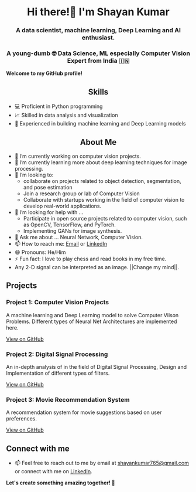 <h1 align="center">Hi there!👋 I'm Shayan Kumar</h1>
<h3 align="center">A data scientist, machine learning, Deep Learning and AI enthusiast.</h3>

<h3 align="center">A young-dumb 🤓 Data Science, ML especially Computer Vision Expert from India 🇮🇳</h3>

**Welcome to my GitHub profile!**

<!--<p align="left"> <a href="https://www.linkedin.com/in/shayan-kumar-187164a6/" target="blank"><img src="https://encrypted-tbn0.gstatic.com/images?q=tbn:ANd9GcSqm0j1Xe9qtjUA9jP5tvt_HNR0lbueUZ3NJQ&usqp=CAU" alt="Shayankr" height=30 width=200/></a> </p>
-->

## <center>Skills</center>
- 💻 Proficient in Python programming
- 📈 Skilled in data analysis and visualization
- 🤖 Experienced in building machine learning and Deep Learning models

## <center>About Me</center>
- 🔭 I’m currently working on computer vision projects.
- 🌱 I’m currently learning more about deep learning techniques for image processing.
- 👯 I’m looking to:
  * collaborate on projects related to object detection, segmentation, and pose estimation
  * Join a research group or lab of Computer Vision
  * Collaborate with startups working in the field of computer vision to develop real-world applications.
- 🤔 I’m looking for help with ...
  * Participate in open source projects related to computer vision, such as OpenCV, TensorFlow, and PyTorch.
  * Implementing GANs for image synthesis.
- 💬 Ask me about ... Neural Network, Computer Vision.
- 📫 How to reach me: [Email](mailto:shayankumar765@gmail.com) or [LinkedIn](https://www.linkedin.com/in/shayankr)
- 😄 Pronouns: He/Him
- ⚡ Fun fact: I love to play chess and read books in my free time. 
- Any 2-D signal can be interpreted as an image. ||Change my mind||.


## Projects

### Project 1: Computer Vision Projects
A machine learning and Deep Learning model to solve Computer Viison Problems. Different types of Neural Net Architectures are implemented here.

[View on GitHub](https://github.com/Shayankr/AI_and_ComputerVision)

### Project 2: Digital Signal Processing
An in-depth analysis of in the field of Digital Signal Processing, Design and Implementation of different types of filters.

[View on GitHub](https://github.com/Shayankr/Image_Processing/tree/master/DSP_Lab)

### Project 3: Movie Recommendation System
A recommendation system for movie suggestions based on user preferences.

[View on GitHub](https://github.com/Shayankr/movie-recommendation-system)

## Connect with me
- 📫 Feel free to reach out to me by email at [shayankumar765@gmail.com](mailto:shayankumar765@gmail.com) or connect with me on [LinkedIn](https://www.linkedin.com/in/shayankr).


**Let's create something amazing together! 🚀**
<!--
**Shayankr/Shayankr** is a ✨ _special_ ✨ repository because its `README.md` (this file) appears on your GitHub profile.

Here are some ideas to get you started:

- 🔭 I’m currently working on ...
- 🌱 I’m currently learning ...
- 👯 I’m looking to collaborate on ...
- 🤔 I’m looking for help with ...
- 💬 Ask me about ...
- 📫 How to reach me: ...
- 😄 Pronouns: ...
- ⚡ Fun fact: ...
-->
